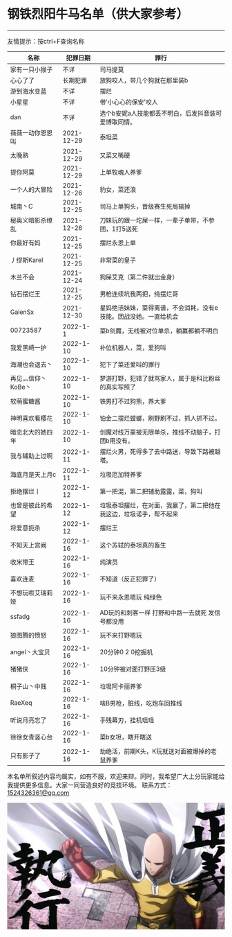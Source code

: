 # 钢铁烈阳牛马名单（供大家参考）

------


友情提示：按ctrl+F查询名称

| 名称             | 犯罪日期   | 罪行                                                 |
| ---------------- | ---------- | ---------------------------------------------------- |
| 家有一只小猴子   | 不详       | 司马提莫                                             |
| 心心了了         | 长期犯罪   | 放狗咬人，带几个狗就在那里装b                        |
| 游到海水变蓝     | 不详       | 摆烂                                                 |
| 小星星           | 不详       | 带'小心心的保安'咬人                                 |
| dan              | 不详       | 选个b安妮a人技能都丢不明白，后发抖音装可爱博取同情。 |
| 薇薇一动你恩恩叫 | 2021-12-29 | 泰坦菜                                               |
| 太晚熟           | 2021-12-29 | 又菜又嘴硬                                           |
| 提你阿莫         | 2021-12-29 | 上单牧魂人养爹                                       |
| 一个人的大冒险   | 2021-12-26 | 豹女，菜还浪                                         |
| 城南丶C          | 2021-12-25 | 司马上单狗头，晋级赛生死局输掉                       |
| 秘奥义暗影杀缭乱 | 2021-12-26 | 刀妹玩的跟一坨屎一样，一辈子单带，不参团，1打5送死   |
| 你最好有妈       | 2021-12-25 | 摆烂永恩上单                                         |
| 丿缪斯Karel      | 2021-12-25 | 非常菜的皇子                                         |
| 木兰不会         | 2021-12-24 | 狗屎艾克（第二件就出金身）                           |
| 钻石摆烂王       | 2021-12-25 | 男枪连续坑我两把，纯摆烂哥                           |
| GalenSx       | 2021-12-30 |星妈绝活妹妹，菜得离谱，不会消耗，没有e技能。团战没她。一直给机会 |
| 00723587     | 2022-1-1  |菜b剑魔，无线被对位单杀，躺赢都躺不明白 |
|我爱黑崎一护| 2022-1-10  |补位机器人，菜，爱狗叫 |
|海潮也会退去丶| 2022-1-10  |犯下了菜还爱叫的罪行 |
|再见灬信仰丶KoBe丶| 2022-1-10  |梦游打野，犯错了就骂家人，属于是科比粉丝的真实写照了 |
|软萌蜜糖酱| 2022-1-10  |铁男打不过狗熊，养大爹 |
|神明喜欢看樱花| 2022-1-10  |铂金二摆烂螳螂，刷野刷不过，抓人抓不过。 |
|暗恋北大的她四年| 2022-1-10  |剑魔对线万豪被无限单杀，推线不动脑子，打团b用没有。 |
|我与辅助上过啊| 2022-1-11  |摆烂火男，死得多了去中路送，导致下路被越塔。 |
|海底月是天上月c| 2022-1-11  |垃圾厄加特养爹 |
|拒绝摆烂丨| 2022-1-12  |第一把混，第二把辅助露露，菜，狗叫 |
|也曾是彼此的希望| 2022-1-12  |垃圾泰坦摆烂，在对面，我赢了，第二把他在我这边，垃圾诺手，帮不起来|
|将爱意扼杀| 2022-1-12  |摆烂王|
|不知天上宫阙| 2022-1-16  |这个苏轼的泰坦真的畜生|
|收米带王| 2022-1-16  |纯演员|
|喜欢连麦| 2022-1-16  |不知道（反正犯罪了）|
|不想玩啦艾瑞莉娅| 2022-1-16  |玩不来永恩嗯玩 纯绿色|
|ssfadg| 2022-1-16  |AD玩的和刺客一样 打野和中路一去就死 发信号都没用|
|狼图腾的愤怒| 2022-1-16  |玩不来打野嗯玩|
|angel丶大宝贝| 2022-1-16  |20分钟0 2 0挖掘机|
|猪猪侠| 2022-1-16  |10分钟被对面打野压3级|
|桐子山丶中贱| 2022-1-16  |垃圾阿卡丽养爹|
|RaeXeq| 2022-1-16  |啥B男枪，脏线，吃炮车回推线|
|听说月亮忘了| 2022-1-16  |手残幕刃，挂机瑶瑶|
|徐徐女青竖心台| 2022-1-16  |菜b女坦，瞎开瞎送|
|只有影子了| 2022-1-16  |劫绝活，前期K头，K玩就送对面被爆掉的老鼠养爹|



本名单所叙述内容均属实，如有不服，欢迎来辩。同时，我希望广大上分玩家能给我提供更多信息。大家一同营造良好的竞技环境。
联系方式：1524326361@qq.com

![正义执行](正义执行.jpg)
